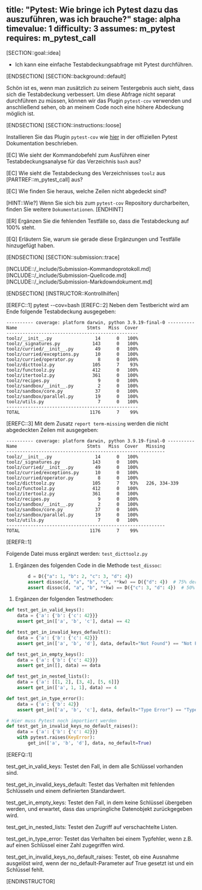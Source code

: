 title: "Pytest: Wie bringe ich Pytest dazu das auszuführen, was ich brauche?"
stage: alpha
timevalue: 1
difficulty: 3
assumes: m_pytest
requires: m_pytest_call
---

[SECTION::goal::idea]

- Ich kann eine einfache Testabdeckungsabfrage mit Pytest durchführen.

[ENDSECTION]
[SECTION::background::default]

Schön ist es, wenn man zusätzlich zu seinem Testergebnis auch sieht, dass sich die Testabdeckung
verbessert. Um diese Abfrage nicht separat durchführen zu müssen, können wir das Plugin
`pytest-cov` verwenden und anschließend sehen, ob an meinem Code noch eine höhere Abdeckung
möglich ist.

[ENDSECTION]
[SECTION::instructions::loose]

Installieren Sie das Plugin `pytest-cov` wie [hier](https://docs.pytest.org/en/7.1.x/how-to/plugins.html?highlight=coverage)
in der offiziellen Pytest Dokumentation beschrieben.

[EC] Wie sieht der Kommandobefehl zum Ausführen einer Testabdeckungsanalyse für das Verzeichnis `bash`
aus?

[EC] Wie sieht die Testabdeckung des Verzeichnisses `toolz` aus [PARTREF::m_pytest_call] aus?

[EC] Wie finden Sie heraus, welche Zeilen nicht abgedeckt sind?

[HINT::Wie?]
Wenn Sie sich bis zum `pytest-cov` Repository durcharbeiten, finden Sie weitere `Dokumentationen`.
[ENDHINT]

[ER] Ergänzen Sie die fehlenden Testfälle so, dass die Testabdeckung auf 100% steht.

[EQ] Erläutern Sie, warum sie gerade diese Ergänzungen und Testfälle hinzugefügt haben.

[ENDSECTION]
[SECTION::submission::trace]

[INCLUDE::/_include/Submission-Kommandoprotokoll.md]
[INCLUDE::/_include/Submission-Quellcode.md]
[INCLUDE::/_include/Submission-Markdowndokument.md]

[ENDSECTION]
[INSTRUCTOR::Kontrollhilfen]

[EREFC::1] pytest --cov=bash
[EREFC::2] Neben dem Testbericht wird am Ende folgende Testabdeckung ausgegeben:

```shell
---------- coverage: platform darwin, python 3.9.19-final-0 ----------
Name                          Stmts   Miss  Cover
-------------------------------------------------
toolz/__init__.py                14      0   100%
toolz/_signatures.py            143      0   100%
toolz/curried/__init__.py        49      0   100%
toolz/curried/exceptions.py      10      0   100%
toolz/curried/operator.py         8      0   100%
toolz/dicttoolz.py              105      7    93%
toolz/functoolz.py              412      0   100%
toolz/itertoolz.py              361      0   100%
toolz/recipes.py                  9      0   100%
toolz/sandbox/__init__.py         2      0   100%
toolz/sandbox/core.py            37      0   100%
toolz/sandbox/parallel.py        19      0   100%
toolz/utils.py                    7      0   100%
-------------------------------------------------
TOTAL                          1176      7    99%
```

[EREFC::3] Mit dem Zusatz `report term-missing` werden die nicht abgedeckten Zeilen mit ausgegeben:

```shell
---------- coverage: platform darwin, python 3.9.19-final-0 ----------
Name                          Stmts   Miss  Cover   Missing
-----------------------------------------------------------
toolz/__init__.py                14      0   100%
toolz/_signatures.py            143      0   100%
toolz/curried/__init__.py        49      0   100%
toolz/curried/exceptions.py      10      0   100%
toolz/curried/operator.py         8      0   100%
toolz/dicttoolz.py              105      7    93%   226, 334-339
toolz/functoolz.py              412      0   100%
toolz/itertoolz.py              361      0   100%
toolz/recipes.py                  9      0   100%
toolz/sandbox/__init__.py         2      0   100%
toolz/sandbox/core.py            37      0   100%
toolz/sandbox/parallel.py        19      0   100%
toolz/utils.py                    7      0   100%
-----------------------------------------------------------
TOTAL                          1176      7    99%
```

[EREFR::1]

Folgende Datei muss ergänzt werden: `test_dicttoolz.py`

1. Ergänzen des folgenden Code in die Methode `test_dissoc`:

```python
        d = D({"a": 1, "b": 2, "c": 3, "d": 4})
        assert dissoc(d, "a", "b", "c", **kw) == D({"d": 4})  # 75% der Schlüssel entfernt
        assert dissoc(d, "a", "b", **kw) == D({"c": 3, "d": 4})  # 50% entfernt, also bleibt c und d
```

1. Ergänzen der folgenden Testmethoden:

```python
def test_get_in_valid_keys():
    data = {'a': {'b': {'c': 42}}}
    assert get_in(['a', 'b', 'c'], data) == 42

def test_get_in_invalid_keys_default():
    data = {'a': {'b': {'c': 42}}}
    assert get_in(['a', 'b', 'd'], data, default="Not Found") == "Not Found"

def test_get_in_empty_keys():
    data = {'a': {'b': {'c': 42}}}
    assert get_in([], data) == data

def test_get_in_nested_lists():
    data = {'a': [[1, 2], [3, 4], [5, 6]]}
    assert get_in(['a', 1, 1], data) == 4

def test_get_in_type_error():
    data = {'a': {'b': 42}}
    assert get_in(['a', 'b', 'c'], data, default="Type Error") == "Type Error"

# Hier muss Pytest noch importiert werden
def test_get_in_invalid_keys_no_default_raises():
    data = {'a': {'b': {'c': 42}}}
    with pytest.raises(KeyError):
        get_in(['a', 'b', 'd'], data, no_default=True)
```

[EREFQ::1]

test_get_in_valid_keys: Testet den Fall, in dem alle Schlüssel vorhanden sind.

test_get_in_invalid_keys_default: Testet das Verhalten mit fehlenden Schlüsseln und einem
definierten Standardwert.

test_get_in_empty_keys: Testet den Fall, in dem keine Schlüssel übergeben werden, und erwartet, dass
das ursprüngliche Datenobjekt zurückgegeben wird.

test_get_in_nested_lists: Testet den Zugriff auf verschachtelte Listen.

test_get_in_type_error: Testet das Verhalten bei einem Typfehler, wenn z.B. auf einen Schlüssel
einer Zahl zugegriffen wird.

test_get_in_invalid_keys_no_default_raises: Testet, ob eine Ausnahme ausgelöst wird, wenn der
no_default-Parameter auf True gesetzt ist und ein Schlüssel fehlt.

[ENDINSTRUCTOR]
